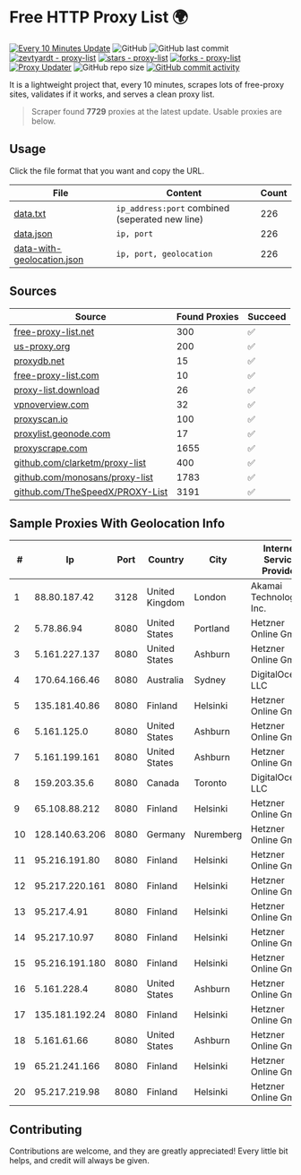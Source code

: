 
# Free HTTP Proxy List 🌍

[![Every 10 Minutes Update](https://github.com/mertguvencli/http-proxy-list/actions/workflows/main.yml/badge.svg?branch=main)](https://github.com/mertguvencli/http-proxy-list/actions/workflows/main.yml)
![GitHub](https://img.shields.io/github/license/mertguvencli/http-proxy-list)
![GitHub last commit](https://img.shields.io/github/last-commit/mertguvencli/http-proxy-list)
[![zevtyardt - proxy-list](https://img.shields.io/static/v1?label=zevtyardt&message=proxy-list&color=blue&logo=github)](https://github.com/zevtyardt/proxy-list "Go to GitHub repo")
[![stars - proxy-list](https://img.shields.io/github/stars/zevtyardt/proxy-list?style=social)](https://github.com/zevtyardt/proxy-list)
[![forks - proxy-list](https://img.shields.io/github/forks/zevtyardt/proxy-list?style=social)](https://github.com/zevtyardt/proxy-list)
[![Proxy Updater](https://github.com/zevtyardt/proxy-list/workflows/Proxy%20Updater/badge.svg)](https://github.com/zevtyardt/proxy-list/actions?query=workflow:"Proxy+Updater")
![GitHub repo size](https://img.shields.io/github/repo-size/zevtyardt/proxy-list)
[![GitHub commit activity](https://img.shields.io/github/commit-activity/m/zevtyardt/proxy-list?logo=commits)](https://github.com/zevtyardt/proxy-list/commits/main)

It is a lightweight project that, every 10 minutes, scrapes lots of free-proxy sites, validates if it works, and serves a clean proxy list.

> Scraper found **7729** proxies at the latest update. Usable proxies are below.

## Usage

Click the file format that you want and copy the URL.

|File|Content|Count|
|----|-------|-----|
|[data.txt](https://raw.githubusercontent.com/mertguvencli/http-proxy-list/main/proxy-list/data.txt)|`ip_address:port` combined (seperated new line)|226|
|[data.json](https://raw.githubusercontent.com/mertguvencli/http-proxy-list/main/proxy-list/data.json)|`ip, port`|226|
|[data-with-geolocation.json](https://raw.githubusercontent.com/mertguvencli/http-proxy-list/main/proxy-list/data-with-geolocation.json)|`ip, port, geolocation`|226|

## Sources

|Source|Found Proxies|Succeed|
|------|-------------|-------|
|[free-proxy-list.net](https://free-proxy-list.net)|300|✅|
|[us-proxy.org](https://www.us-proxy.org)|200|✅|
|[proxydb.net](http://proxydb.net)|15|✅|
|[free-proxy-list.com](https://free-proxy-list.com/?page=&port=&type%5B%5D=http&type%5B%5D=https&up_time=0&search=Search)|10|✅|
|[proxy-list.download](https://www.proxy-list.download/HTTP)|26|✅|
|[vpnoverview.com](https://vpnoverview.com/privacy/anonymous-browsing/free-proxy-servers)|32|✅|
|[proxyscan.io](https://www.proxyscan.io)|100|✅|
|[proxylist.geonode.com](https://proxylist.geonode.com/api/proxy-list?limit=300&page=1&sort_by=lastChecked&sort_type=desc&protocols=http,https)|17|✅|
|[proxyscrape.com](https://api.proxyscrape.com/v2/?request=displayproxies&protocol=http&timeout=10000&country=all&ssl=all&anonymity=all)|1655|✅|
|[github.com/clarketm/proxy-list](https://raw.githubusercontent.com/clarketm/proxy-list/master/proxy-list-raw.txt)|400|✅|
|[github.com/monosans/proxy-list](https://raw.githubusercontent.com/monosans/proxy-list/main/proxies/http.txt)|1783|✅|
|[github.com/TheSpeedX/PROXY-List](https://raw.githubusercontent.com/TheSpeedX/PROXY-List/master/http.txt)|3191|✅|


## Sample Proxies With Geolocation Info

|#|Ip|Port|Country|City|Internet Service Provider|
|-|--|----|-------|----|-------------------------|
|1|88.80.187.42|3128|United Kingdom|London|Akamai Technologies, Inc.|
|2|5.78.86.94|8080|United States|Portland|Hetzner Online GmbH|
|3|5.161.227.137|8080|United States|Ashburn|Hetzner Online GmbH|
|4|170.64.166.46|8080|Australia|Sydney|DigitalOcean, LLC|
|5|135.181.40.86|8080|Finland|Helsinki|Hetzner Online GmbH|
|6|5.161.125.0|8080|United States|Ashburn|Hetzner Online GmbH|
|7|5.161.199.161|8080|United States|Ashburn|Hetzner Online GmbH|
|8|159.203.35.6|8080|Canada|Toronto|DigitalOcean, LLC|
|9|65.108.88.212|8080|Finland|Helsinki|Hetzner Online GmbH|
|10|128.140.63.206|8080|Germany|Nuremberg|Hetzner Online GmbH|
|11|95.216.191.80|8080|Finland|Helsinki|Hetzner Online GmbH|
|12|95.217.220.161|8080|Finland|Helsinki|Hetzner Online GmbH|
|13|95.217.4.91|8080|Finland|Helsinki|Hetzner Online GmbH|
|14|95.217.10.97|8080|Finland|Helsinki|Hetzner Online GmbH|
|15|95.216.191.180|8080|Finland|Helsinki|Hetzner Online GmbH|
|16|5.161.228.4|8080|United States|Ashburn|Hetzner Online GmbH|
|17|135.181.192.24|8080|Finland|Helsinki|Hetzner Online GmbH|
|18|5.161.61.66|8080|United States|Ashburn|Hetzner Online GmbH|
|19|65.21.241.166|8080|Finland|Helsinki|Hetzner Online GmbH|
|20|95.217.219.98|8080|Finland|Helsinki|Hetzner Online GmbH|



## Contributing

Contributions are welcome, and they are greatly appreciated! Every
little bit helps, and credit will always be given.

